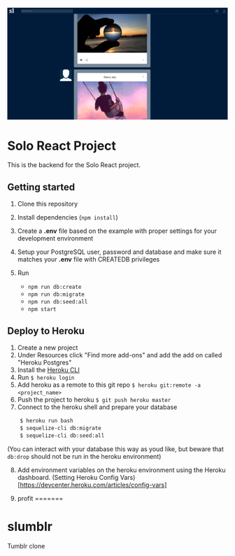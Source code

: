 ![Site Preview](slumblr_screen.png)

# Solo React Project

This is the backend for the Solo React project.

## Getting started

1. Clone this repository
2. Install dependencies (`npm install`)
3. Create a **.env** file based on the example with proper settings for your
   development environment
4. Setup your PostgreSQL user, password and database and make sure it matches your **.env** file with CREATEDB privileges

5. Run
   * `npm run db:create`
   * `npm run db:migrate`
   * `npm run db:seed:all`
   * `npm start`

## Deploy to Heroku

1. Create a new project
2. Under Resources click "Find more add-ons" and add the add on called "Heroku Postgres"
3. Install the [Heroku CLI](https://devcenter.heroku.com/articles/heroku-command-line)
4. Run `$ heroku login`
5. Add heroku as a remote to this git repo `$ heroku git:remote -a <project_name>`
6. Push the project to heroku `$ git push heroku master`
7. Connect to the heroku shell and prepare your database

```bash
    $ heroku run bash
    $ sequelize-cli db:migrate
    $ sequelize-cli db:seed:all
```
(You can interact with your database this way as youd like, but beware that `db:drop` should not be run in the heroku environment)

8. Add environment variables on the heroku environment using the Heroku dashboard. (Setting Heroku Config Vars)[https://devcenter.heroku.com/articles/config-vars]

9. profit
=======
# slumblr
Tumblr clone

